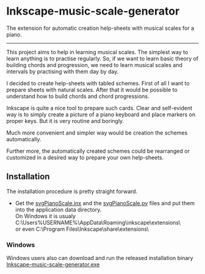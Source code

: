 # Inkscape-music-scale-generator

The extension for automatic creation help-sheets with musical scales for a piano.

---

This project aims to help in learning musical scales. The simplest way to learn anything is to practise regularly. So, if we want to learn basic theory of building chords and progression, we need to learn musical scales and intervals by practising with them day by day.

I decided to create help-sheets with tabled schemes. First of all I want to prepare sheets with natural scales. After that it would be possible to understand how to build chords and chord progressions.

Inkscape is quite a nice tool to prepare such cards. Clear and self-evident way is to simply create a picture of a piano keyboard and place markers on proper keys. But it is very routine and boringly.

Much more convenient and simpler way would be creation the schemes automatically.

Further more, the automatically created schemes could be rearranged or customized in a desired way to prepare your own help-sheets.

## Installation
The installation procedure is pretty straight forward.

- Get the [svgPianoScale.inx](https://github.com/piroxiljin/inkscape-music-scale-generator/blob/master/share/extensions/svgPianoScale.inx) and the [svgPianoScale.py](https://github.com/piroxiljin/inkscape-music-scale-generator/blob/master/share/extensions/svgPianoScale.py) files and put them into the application data directory.  
On Windows it is usualy C:\Users\%USERNAME%\AppData\Roaming\inkscape\extensions\  
or even C:\Program Files\Inkscape\share\extensions\

### Windows
Windows users also can download and run the released installation binary [Inkscape-music-scale-generator.exe](https://github.com/piroxiljin/inkscape-music-scale-generator/releases/download/v1.0/Inkscape-music-scale-generator.exe)
